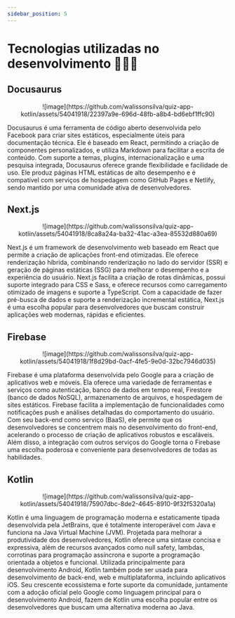 ```yaml
---
sidebar_position: 5
---
```


# Tecnologias utilizadas no desenvolvimento 🧑🏽‍💻

## Docusaurus

<center>![image](https://github.com/walissonsilva/quiz-app-kotlin/assets/54041918/22397a9e-696d-48fb-a8b4-bd6ebf1ffc90)</center>


Docusaurus é uma ferramenta de código aberto desenvolvida pelo Facebook para criar sites estáticos, especialmente úteis para documentação técnica. Ele é baseado em React, permitindo a criação de componentes personalizados, e utiliza Markdown para facilitar a escrita de conteúdo. Com suporte a temas, plugins, internacionalização e uma pesquisa integrada, Docusaurus oferece grande flexibilidade e facilidade de uso. Ele produz páginas HTML estáticas de alto desempenho e é compatível com serviços de hospedagem como GitHub Pages e Netlify, sendo mantido por uma comunidade ativa de desenvolvedores.


## Next.js 

<center>![image](https://github.com/walissonsilva/quiz-app-kotlin/assets/54041918/8ca8a24a-ba32-41ac-a3ea-85532d880a69)</center>

Next.js é um framework de desenvolvimento web baseado em React que permite a criação de aplicações front-end otimizadas. Ele oferece renderização híbrida, combinando renderização no lado do servidor (SSR) e geração de páginas estáticas (SSG) para melhorar o desempenho e a experiência do usuário. Next.js facilita a criação de rotas dinâmicas, possui suporte integrado para CSS e Sass, e oferece recursos como carregamento otimizado de imagens e suporte a TypeScript. Com a capacidade de fazer pré-busca de dados e suporte a renderização incremental estática, Next.js é uma escolha popular para desenvolvedores que buscam construir aplicações web modernas, rápidas e eficientes.

## Firebase

<center>![image](https://github.com/walissonsilva/quiz-app-kotlin/assets/54041918/1f8d29bd-0acf-4fe5-9e0d-32bc7946d035)</center>

Firebase é uma plataforma desenvolvida pelo Google para a criação de aplicativos web e móveis. Ela oferece uma variedade de ferramentas e serviços como autenticação, banco de dados em tempo real, Firestore (banco de dados NoSQL), armazenamento de arquivos, e hospedagem de sites estáticos. Firebase facilita a implementação de funcionalidades como notificações push e análises detalhadas do comportamento do usuário. Com seu back-end como serviço (BaaS), ele permite que os desenvolvedores se concentrem mais no desenvolvimento do front-end, acelerando o processo de criação de aplicativos robustos e escaláveis. Além disso, a integração com outros serviços do Google torna o Firebase uma escolha poderosa e conveniente para desenvolvedores de todas as habilidades.


## Kotlin

<center>![image](https://github.com/walissonsilva/quiz-app-kotlin/assets/54041918/75907dbc-8de2-4645-8910-9f32f5320a1a)</center>

Kotlin é uma linguagem de programação moderna e estaticamente tipada desenvolvida pela JetBrains, que é totalmente interoperável com Java e funciona na Java Virtual Machine (JVM). Projetada para melhorar a produtividade dos desenvolvedores, Kotlin oferece uma sintaxe concisa e expressiva, além de recursos avançados como null safety, lambdas, corrotinas para programação assíncrona e suporte a programação orientada a objetos e funcional. Utilizada principalmente para desenvolvimento Android, Kotlin também pode ser usada para desenvolvimento de back-end, web e multiplataforma, incluindo aplicativos iOS. Seu crescente ecossistema e forte suporte da comunidade, juntamente com a adoção oficial pelo Google como linguagem principal para o desenvolvimento Android, fazem de Kotlin uma escolha popular entre os desenvolvedores que buscam uma alternativa moderna ao Java.